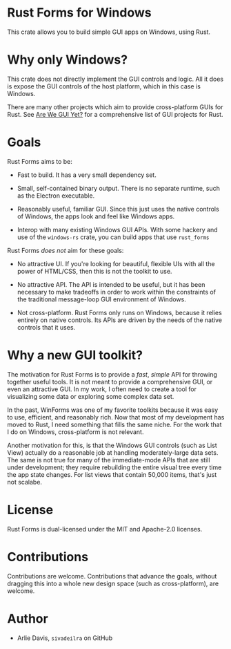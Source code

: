 # Rust Forms for Windows

This crate allows you to build simple GUI apps on Windows, using Rust.

# Why only Windows?

This crate does not directly implement the GUI controls and logic. All it does is expose the
GUI controls of the host platform, which in this case is Windows.

There are many other projects which aim to provide cross-platform GUIs for Rust.  See
[Are We GUI Yet?](https://areweguiyet.com/) for a comprehensive list of GUI projects for Rust.

# Goals

Rust Forms aims to be:

* Fast to build. It has a very small dependency set.

* Small, self-contained binary output. There is no separate runtime, such as the Electron executable.

* Reasonably useful, familiar GUI. Since this just uses the native controls of Windows, the apps
  look and feel like Windows apps.

* Interop with many existing Windows GUI APIs. With some hackery and use of the `windows-rs` crate,
  you can build apps that use `rust_forms` 

Rust Forms _does not_ aim for these goals:

* No attractive UI. If you're looking for beautiful, flexible UIs with all the power of HTML/CSS,
  then this is not the toolkit to use.

* No attractive API.  The API is intended to be useful, but it has been necessary to make tradeoffs
  in order to work within the constraints of the traditional message-loop GUI environment of Windows.

* Not cross-platform.  Rust Forms only runs on Windows, because it relies entirely on native
  controls. Its APIs are driven by the needs of the native controls that it uses.

# Why a new GUI toolkit?

The motivation for Rust Forms is to provide a _fast_, _simple_ API for throwing together useful
tools. It is not meant to provide a comprehensive GUI, or even an attractive GUI.  In my work, I
often need to create a tool for visualizing some data or exploring some complex data set.

In the past, WinForms was one of my favorite toolkits because it was easy to use, efficient, and
reasonably rich. Now that most of my development has moved to Rust, I need something that fills
the same niche. For the work that I do on Windows, cross-platform is not relevant.

Another motivation for this, is that the Windows GUI controls (such as List View) actually do a
reasonable job at handling moderately-large data sets.  The same is not true for many of the
immediate-mode APIs that are still under development; they require rebuilding the entire visual
tree every time the app state changes.  For list views that contain 50,000 items, that's just not
scalabe.

# License

Rust Forms is dual-licensed under the MIT and Apache-2.0 licenses.

# Contributions

Contributions are welcome.  Contributions that advance the goals, without dragging this into a
whole new design space (such as cross-platform), are welcome.

# Author

* Arlie Davis, `sivadeilra` on GitHub
